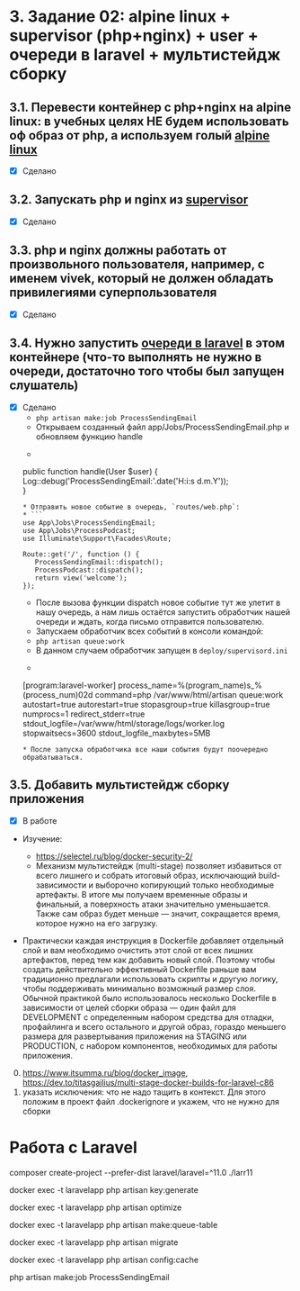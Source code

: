 # 3. Задание 02: alpine linux + supervisor (php+nginx) + user + очереди в laravel + мультистейдж сборку

## 3.1. Перевести контейнер с php+nginx на alpine linux: в учебных целях НЕ будем использовать оф образ от php, а используем голый [alpine linux](https://hub.docker.com/_/alpine/tags)
- [x] Сделано

## 3.2. Запускать php и nginx из [supervisor](http://supervisord.org/)
- [x] Сделано

## 3.3. php и nginx должны работать от произвольного пользователя, например, с именем vivek, который не должен обладать привилегиями суперпользователя
- [x] Сделано

## 3.4. Нужно запустить [очереди в laravel](https://laravel.com/docs/11.x/queues) в этом контейнере (что-то выполнять не нужно в очереди, достаточно того чтобы был запущен слушатель)
- [x] Сделано
    * `php artisan make:job ProcessSendingEmail`
    * Открываем созданный файл app/Jobs/ProcessSendingEmail.php и обновляем функцию handle
    * ```    
    public function handle(User $user)
    {
        Log::debug('ProcessSendingEmail:'.date('H:i:s d.m.Y'));                                                       
    }
    ```
    * Отправить новое событие в очередь, `routes/web.php`:
    * ```
    use App\Jobs\ProcessSendingEmail;
    use App\Jobs\ProcessPodcast;
    use Illuminate\Support\Facades\Route;
    
    Route::get('/', function () {
       ProcessSendingEmail::dispatch();
       ProcessPodcast::dispatch();
       return view('welcome');
    });
    ```
    * После вызова функции dispatch новое событие тут же улетит в нашу очередь, а нам лишь остаётся запустить обработчик нашей очереди и ждать, когда письмо отправится пользователю.
    * Запускаем обработчик всех событий в консоли командой:
    * `php artisan queue:work`
    * В данном случаем обработчик запущен в `deploy/supervisord.ini`
    * ```
    [program:laravel-worker]
    process_name=%(program_name)s_%(process_num)02d
    command=php /var/www/html/artisan queue:work
    autostart=true
    autorestart=true
    stopasgroup=true
    killasgroup=true
    numprocs=1
    redirect_stderr=true
    stdout_logfile=/var/www/html/storage/logs/worker.log
    stopwaitsecs=3600
    stdout_logfile_maxbytes=5MB
    ```
    * После запуска обработчика все наши события будут поочередно обрабатываться.

## 3.5. Добавить мультистейдж сборку приложения
- [x] В работе

* Изучение:
    * https://selectel.ru/blog/docker-security-2/
    * Механизм мультистейдж (multi-stage) позволяет избавиться от всего лишнего и собрать итоговый образ, исключающий build-зависимости и выборочно копирующий только необходимые артефакты. В итоге мы получаем временные образы и финальный, а поверхность атаки значительно уменьшается. Также сам образ будет меньше — значит, сокращается время, которое нужно на его загрузку.

* Практически каждая инструкция в Dockerfile добавляет отдельный слой и вам необходимо очистить этот слой от всех лишних артефактов, перед тем как добавить новый слой. Поэтому чтобы создать действительно эффективный Dockerfile раньше вам традиционно предлагали использовать скрипты и другую логику, чтобы поддерживать минимально возможный размер слоя. Обычной практикой было использовалось несколько Dockerfile в зависимости от целей сборки образа — один файл для DEVELOPMENT с определенным набором средства для отладки, профайлинга и всего остального и другой образ, гораздо меньшего размера для развертывания приложения на STAGING или PRODUCTION, с набором компонентов, необходимых для работы приложения.
0. https://www.itsumma.ru/blog/docker_image, https://dev.to/titasgailius/multi-stage-docker-builds-for-laravel-c86
1. указать исключения: что не надо тащить в контекст. Для этого положим в проект файл .dockerignore и укажем, что не нужно для сборки


# Работа с Laravel

composer create-project --prefer-dist laravel/laravel=^11.0 ./larr11

docker exec -t laravelapp php artisan key:generate

docker exec -t laravelapp php artisan optimize

docker exec -t laravelapp php artisan make:queue-table

docker exec -t laravelapp php artisan migrate

docker exec -t laravelapp php artisan config:cache

php artisan make:job ProcessSendingEmail
